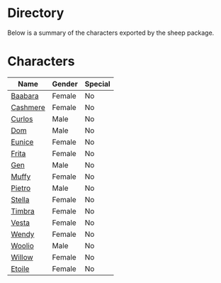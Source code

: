 # Directory
Below is a summary of the characters exported by the sheep package.
# Characters
|Name|Gender|Special|
|---|---|---|
|[Baabara](./character/sheep/baabara.go)|Female|No|
|[Cashmere](./character/sheep/cashmere.go)|Female|No|
|[Curlos](./character/sheep/curlos.go)|Male|No|
|[Dom](./character/sheep/dom.go)|Male|No|
|[Eunice](./character/sheep/eunice.go)|Female|No|
|[Frita](./character/sheep/frita.go)|Female|No|
|[Gen](./character/sheep/gen.go)|Male|No|
|[Muffy](./character/sheep/muffy.go)|Female|No|
|[Pietro](./character/sheep/pietro.go)|Male|No|
|[Stella](./character/sheep/stella.go)|Female|No|
|[Timbra](./character/sheep/timbra.go)|Female|No|
|[Vesta](./character/sheep/vesta.go)|Female|No|
|[Wendy](./character/sheep/wendy.go)|Female|No|
|[Woolio](./character/sheep/woolio.go)|Male|No|
|[Willow](./character/sheep/willow.go)|Female|No|
|[Etoile](./character/sheep/etoile.go)|Female|No|

